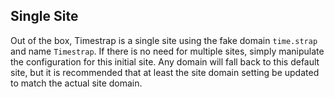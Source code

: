 ## Single Site

Out of the box, Timestrap is a single site using the fake domain `time.strap`
and name `Timestrap`. If there is no need for multiple sites, simply 
manipulate the configuration for this initial site. Any domain will fall back
to this default site, but it is recommended that at least the site domain 
setting be updated to match the actual site domain.
